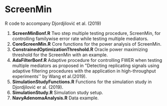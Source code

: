 # ScreenMin
R code to accompany Djordjilović et al. (2019)
1. **ScreenMinBonf.R** Two step multiple testing procedure, ScreenMin, for controlling familywise error rate while testing multiple mediators. 
2. **CoreScreenMin.R** Core functions for the power analysis of  ScreenMin.
3. **ConstrainedOptimizationThreshold.R** Oracle power maximizing threshold for the ScreenMin with an example.
4. **AdaFilterBonf.R** Adaptive  procedure for controlling FWER when testing multiple mediators as proposed in "Detecting replicating signals using adaptive filtering procedures with the application in high-throughput experiments'' by Wang et al.(2019).
5. **SimulationStudyFunctions.R** Functions for the simulation study in Djordjilović er al. (2019).
6. **SimulationStudy.R** Simulation study setup.
7. **NavyAdenomaAnalysis.R**  Data example.
